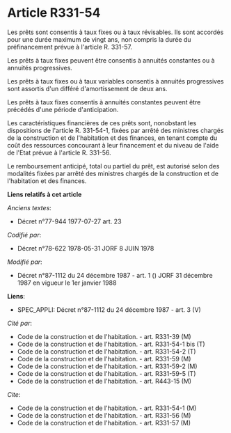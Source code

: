 # Article R331-54

Les prêts sont consentis à taux fixes ou à taux révisables. Ils sont accordés pour une durée maximum de vingt ans, non
compris la durée du préfinancement prévue à l'article R. 331-57.

Les prêts à taux fixes peuvent être consentis à annuités constantes ou à annuités progressives.

Les prêts à taux fixes ou à taux variables consentis à annuités progressives sont assortis d'un différé d'amortissement de
deux ans.

Les prêts à taux fixes consentis à annuités constantes peuvent être précédés d'une période d'anticipation.

Les caractéristiques financières de ces prêts sont, nonobstant les dispositions de l'article R. 331-54-1, fixées par arrêté
des ministres chargés de la construction et de l'habitation et des finances, en tenant compte du coût des ressources
concourant à leur financement et du niveau de l'aide de l'Etat prévue à l'article R. 331-56.

Le remboursement anticipé, total ou partiel du prêt, est autorisé selon des modalités fixées par arrêté des ministres chargés
de la construction et de l'habitation et des finances.

**Liens relatifs à cet article**

_Anciens textes_:

  - Décret n°77-944 1977-07-27 art. 23

_Codifié par_:

  - Décret n°78-622 1978-05-31 JORF 8 JUIN 1978

_Modifié par_:

  - Décret n°87-1112 du 24 décembre 1987 - art. 1 () JORF 31 décembre 1987 en vigueur le 1er janvier 1988

**Liens**:

  - SPEC_APPLI: Décret n°87-1112 du 24 décembre 1987 - art. 3 (V)

_Cité par_:

  - Code de la construction et de l'habitation. - art. R331-39 (M)
  - Code de la construction et de l'habitation. - art. R331-54-1 bis (T)
  - Code de la construction et de l'habitation. - art. R331-54-2 (T)
  - Code de la construction et de l'habitation. - art. R331-59 (M)
  - Code de la construction et de l'habitation. - art. R331-59-2 (M)
  - Code de la construction et de l'habitation. - art. R331-59-5 (T)
  - Code de la construction et de l'habitation. - art. R443-15 (M)

_Cite_:

  - Code de la construction et de l'habitation. - art. R331-54-1 (M)
  - Code de la construction et de l'habitation. - art. R331-56 (M)
  - Code de la construction et de l'habitation. - art. R331-57 (M)
